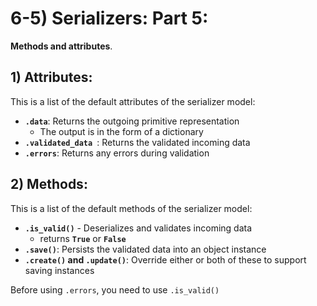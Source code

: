 # 6-5) Serializers: Part 5:

**Methods and attributes**.







## 1) Attributes:
This is a list of the default attributes of the serializer model:



- **`.data`**: Returns the outgoing primitive representation
    - The output is in the form of a dictionary
- **`.validated_data `**: Returns the validated incoming data
- **`.errors`**: Returns any errors during validation




## 2) Methods:
This is a list of the default methods of the serializer model:






- **`.is_valid()`** - Deserializes and validates incoming data
    - returns **`True`** or **`False`**
- **`.save()`**: Persists the validated data into an object instance
- **`.create()` and `.update()`**: Override either or both of these to support saving instances

















Before using `.errors`, you need to use `.is_valid()`

